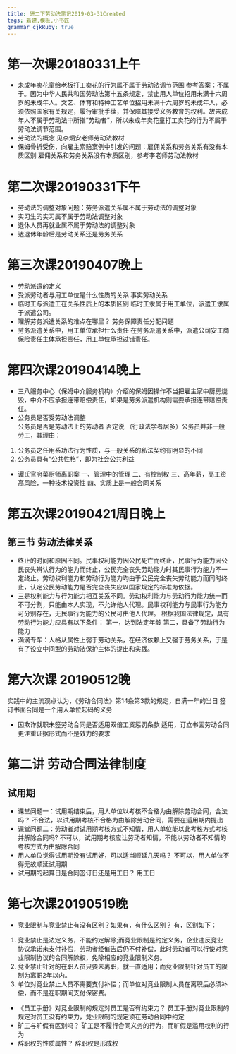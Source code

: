 ```yaml
---
title: 研二下劳动法笔记2019-03-31Created
tags: 新建,模板,小书匠
grammar_cjkRuby: true
---
```



# 第一次课20180331上午

- 未成年卖花童给老板打工卖花的行为属不属于劳动法调节范围
参考答案：不属于。因为中华人民共和国劳动法第十五条规定，禁止用人单位招用未满十六周岁的未成年人。文艺、体育和特种工艺单位招用未满十六周岁的未成年人，必须依照国家有关规定，履行审批手续，并保障其接受义务教育的权利。故未成年人不属于劳动法中所指“劳动者”，所以未成年卖花童打工卖花的行为不属于劳动法调节范围。
- 劳动法的概念
见李炳安老师劳动法教材
- 保姆骨折受伤，向雇主索赔案例中引发的问题：雇佣关系和劳务关系有没有本质区别
雇佣关系和劳务关系没有本质区别，参考李老师劳动法教材
# 第二次课20190331下午
- 劳动法的调整对象问题：劳务派遣关系属不属于劳动法的调整对象
- 实习生的实习属不属于劳动法调整对象
- 退休人员再就业属不属于劳动法的调整对象
- 达退休年龄后是劳动关系还是劳务关系
# 第三次课20190407晚上
- 劳动派遣的定义
- 受派劳动者与用工单位是什么性质的关系
事实劳动关系
- 临时工与派遣工在关系性质上的本质区别
临时工隶属于用工单位，派遣工隶属于派遣公司。
- 理解劳务派遣关系的难点在哪里？
劳务保障责任分配问题
- 劳务派遣关系中，用工单位承担什么责任
在劳务派遣关系中，派遣公司安工商保险责任主体承担责任，用工单位承担过错责任。
# 第四次课20190414晚上
- 三八服务中心（保姆中介服务机构）介绍的保姆因操作不当把雇主家中厨房烧毁，中介不应承担连带赔偿责任，如果是劳务派遣机构则需要承担连带赔偿责任。
- 公务员是否受劳动法调整         
公务员是否是劳动法上的劳动者
否定说
（行政法学者居多）公务员并非一般劳工，其理由：
1. 公务员之任用系功法行为性质，与一般关系的私法契约有明显的不同
2. 公务员具有“公共性格”，即为社会公共利益
- 谭氏官府菜厨师离职案
一、管理中的管理
二、有控制权
三、高年薪，高工资高风险，一种技术投资性
四、实质上是一般合同关系
# 第五次课20190421周日晚上
## 第三节 劳动法律关系
- 终止的时间和原因不同。民事权利能力因公民死亡而终止，民事行为能力因公民丧失辨认行为的能力而终止，公民完全丧失劳动能力时其民事行为能力不一定终止。劳动权利能力和劳动行为能力均由于公民完全丧失劳动能力而同时终止，认定公民劳动能力是否完全丧失应以国家规定的标准为依据。
- 三是权利能力与行为能力相互关系不同。劳动权利能力与劳动行为能力统一而不可分割，只能由本人实现，不允许他人代理。民事权利能力与民事行为能力可分别存在，无民事行为能力的公民可由他人代理。
根椐我国法律规定，具有劳动行为能力应具有以下条件：
第一，达到法定年龄
第二，具备了劳动行为能力
- 滴滴专车：人格从属性上弱于劳动关系，在经济依赖上又强于劳务关系，于是有了设立中间型的劳动法保护主体的提出和实践。
# 第六次课 20190512晚
实践中的主流观点认为，《劳动合同法》第14条第3款的规定，自满一年的当日
签订书面合同是一个用人单位起码的义务
- 因欺诈就职未签劳动合同是否适用双倍工资惩罚条款
适用，订立书面劳动合同更注重证据形式而不是效力的要求 
# 第二讲 劳动合同法律制度
## 试用期
- 课堂问题一：试用期结束后，用人单位以考核不合格为由解除劳动合同，合法吗？
不合法，以试用期考核不合格为由解除劳动合同，需要在适用期内提出
- 课堂问题二：劳动者对试用期考核方式不知情，用人单位能以此考核方式考核并解除合同吗?
不可以，试用期考核应让劳动者知情，不能以劳动者不知情的考核方式为由解除合同
- 用人单位觉得试用期没有试用好，可以适当顺延几天吗？
不可以，用人单位不得无故顺延试用期
- 试用期的起算日是合同签订日还是用工日？
用工日
# 第七次课20190519晚
- 竞业限制与竞业禁止有没有区别？如果有，有什么区别？
有，区别如下：
1. 竞业禁止是法定义务，不能约定解除;而竞业限制是约定义务，企业违反竞业协议承诺未支付补偿，劳动者经催告后仍不付补偿，此时劳动者可以行使对竞业限制协议的合同解除权，免除相应的竞业限制义务。
2. 竞业禁止针对的在职人员只要未离职，就一直适用；而竞业限制针对员工的限制为离职2年以内。
3. 单位对竞业禁止人员不需要支付补偿；而单位对竞业限制人员在离职后必须补偿，而不是在职期间支付保密费。
- 《员工手册》对竞业限制的规定对员工是否有约束力？
员工手册对竞业限制的规定对员工没有约束力，竞业限制的规定须在劳动合同中约定
- 矿工与旷假有区别吗？
矿工是不履行合同义务的行为，而旷假是滥用权利的行为
- 辞职权的性质属性？
辞职权是形成权
